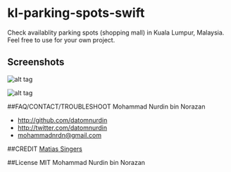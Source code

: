 # kl-parking-spots-swift
Check availablity parking spots (shopping mall) in Kuala Lumpur, Malaysia. Feel free to use for your own project.

## Screenshots

![alt tag](https://raw.githubusercontent.com/datomnurdin/kl-parking-spots-swift/master/kl-parking-spots-swift/Image/image1.png)

![alt tag](https://raw.githubusercontent.com/datomnurdin/kl-parking-spots-swift/master/kl-parking-spots-swift/Image/image2.png)

##FAQ/CONTACT/TROUBLESHOOT
Mohammad Nurdin bin Norazan

- http://github.com/datomnurdin
- http://twitter.com/datomnurdin
- mohammadnrdn@gmail.com

##CREDIT
[Matias Singers](https://github.com/matiassingers)

##License
MIT Mohammad Nurdin bin Norazan
